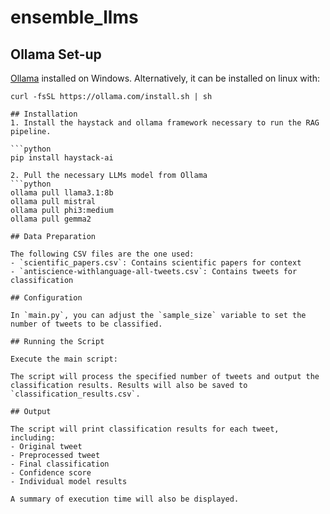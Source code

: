 # ensemble_llms

## Ollama Set-up
[Ollama](https://ollama.ai/) installed on Windows. 
Alternatively, it can be installed on linux with:
```linux
curl -fsSL https://ollama.com/install.sh | sh

## Installation 
1. Install the haystack and ollama framework necessary to run the RAG pipeline.

```python
pip install haystack-ai

2. Pull the necessary LLMs model from Ollama
```python
ollama pull llama3.1:8b
ollama pull mistral
ollama pull phi3:medium
ollama pull gemma2

## Data Preparation

The following CSV files are the one used: 
- `scientific_papers.csv`: Contains scientific papers for context
- `antiscience-withlanguage-all-tweets.csv`: Contains tweets for classification

## Configuration

In `main.py`, you can adjust the `sample_size` variable to set the number of tweets to be classified.

## Running the Script

Execute the main script:

The script will process the specified number of tweets and output the classification results. Results will also be saved to `classification_results.csv`.

## Output

The script will print classification results for each tweet, including:
- Original tweet
- Preprocessed tweet
- Final classification
- Confidence score
- Individual model results

A summary of execution time will also be displayed. 

